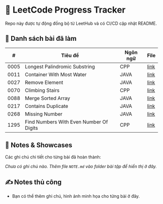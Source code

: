 # 🚀 LeetCode Progress Tracker

Repo này được tự động đồng bộ từ LeetHub và có CI/CD cập nhật README.

## 📂 Danh sách bài đã làm

<!-- TABLE:START -->
| # | Tiêu đề | Ngôn ngữ | File |
|---|----------|----------|------|
| 0005 | Longest Palindromic Substring | CPP | [link](0005-longest-palindromic-substring/0005-longest-palindromic-substring.cpp) |
| 0011 | Container With Most Water | JAVA | [link](0011-container-with-most-water/0011-container-with-most-water.java) |
| 0027 | Remove Element | JAVA | [link](0027-remove-element/0027-remove-element.java) |
| 0070 | Climbing Stairs | CPP | [link](0070-climbing-stairs/0070-climbing-stairs.cpp) |
| 0088 | Merge Sorted Array | JAVA | [link](0088-merge-sorted-array/0088-merge-sorted-array.java) |
| 0217 | Contains Duplicate | JAVA | [link](0217-contains-duplicate/0217-contains-duplicate.java) |
| 0268 | Missing Number | JAVA | [link](0268-missing-number/0268-missing-number.java) |
| 1295 | Find Numbers With Even Number Of Digits | CPP | [link](1295-find-numbers-with-even-number-of-digits/1295-find-numbers-with-even-number-of-digits.cpp) |
<!-- TABLE:END -->

## 📝 Notes & Showcases

Các ghi chú chi tiết cho từng bài đã hoàn thành:

<!-- NOTES:START -->
_Chưa có ghi chú nào. Thêm file `NOTE.md` vào folder bài tập để hiển thị ở đây._
<!-- NOTES:END -->

## ✍️ Notes thủ công
- Bạn có thể thêm ghi chú, hình ảnh minh họa cho từng bài ở đây.
